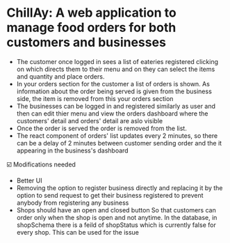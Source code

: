 # ChillAy: A web application to manage food orders for both customers and businesses

* The customer once logged in sees a list of eateries registered clicking on which directs them to their menu and on they can select the items and quantity and place orders.
* In your orders section for the customer a list of orders is shown. As information about the order being served is given from the business side, the item is removed from this your orders section
* The businesses can be logged in and registered similarly as user and then can edit thier menu and view the orders dashboard where the customers' detail and orders' detail are aslo visible
* Once the order is served the order is removed from the list.
* The react component of orders' list updates every 2 minutes, so there can be a delay of 2 minutes between customer sending order and the it appearing in the business's dashboard

☑️ Modifications needed
* Better UI
* Removing the option to register business directly and replacing it by the option to send request to get their business registered to prevent anybody from registering any business
* Shops should have an open and closed button So that customers can order only when the shop is open and not anytime. In the database, in shopSchema there is a feild of shopStatus which is currently false for every shop. This can be used for the issue 
